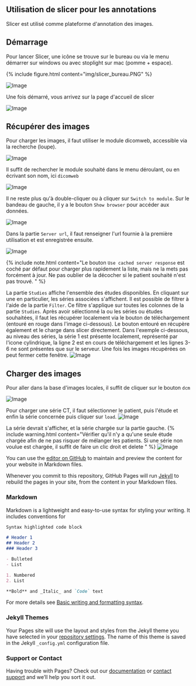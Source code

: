 ## Utilisation de slicer pour les annotations

Slicer est utilisé comme plateforme d'annotation des images. 

## Démarrage

Pour lancer Slicer, une icône se trouve sur le bureau ou via le menu démarrer sur windows ou avec 
stoplight sur mac (pomme + espace).

{% include figure.html content="img/slicer_bureau.PNG" %}

![Image](img/slicer_bureau.PNG)

Une fois démarré, vous arrivez sur la page d'accueil de slicer 

![Image](img/slicer_accueil.PNG)

## Récupérer des images

Pour charger les images, il faut utiliser le module dicomweb, accessible via la recherche (loupe).

![Image](img/slicer_loupe.PNG)

Il suffit de rechercher le module souhaité dans le menu déroulant, ou en écrivant son nom, ici ````dicomweb````

![Image](img/slicer_dicomweb.PNG)

Il ne reste plus qu'à double-cliquer ou à cliquer sur ````Switch to module````.
Sur le bandeau de gauche, il y a le bouton ````Show browser```` pour accéder aux données.

![Image](img/slicer_dicomweb_menu.PNG)

Dans la partie ````Server url````, il faut renseigner l'url fournie à la première utilisation et est enregistrée ensuite.


![Image](img/slicer_dicomweb_url.PNG)

{% include note.html content="Le bouton ````Use cached server response```` est coché par défaut pour charger plus rapidement la liste, mais ne la mets pas forcément à jour. Ne pas oublier de la décocher si le patient souhaité n'est pas trouvé.
" %}

La partie ````Studies```` affiche l'ensemble des études disponibles. En cliquant sur une en particulier, les séries 
associées s'affichent. Il est possible de filtrer à l'aide de la partie ````Filter````. Ce filtre s'applique sur toutes 
les colonnes de la partie ````Studies````. Après avoir sélectionné la ou les séries ou études souhaitées, il faut les 
récupérer localement via le bouton de téléchargement (entouré en rouge dans l'image ci-dessous). Le bouton entouré en 
récupère également et le charge dans slicer directement. Dans l'exemple ci-dessous, au niveau des séries, la série 1 est
présente localement, représenté par l'icone cylindrique, la ligne 2 est en cours de téléchargement et les lignes 3-6 ne 
sont présentes que sur le serveur. Une fois les images récupérées on peut fermer cette fenêtre.
![Image](img/slicer_dicomweb_chargement.PNG)

## Charger des images

Pour aller dans la base d'images locales, il suffit de cliquer sur le bouton ````dcm````

![Image](img/slicer_dicom.PNG)

Pour charger une série CT, il faut sélectionner le patient, puis l'étude et enfin la série concernée puis cliquer sur ````load````.
![Image](img/slicer_dicom_studies.PNG)

La série devrait s'afficher, et la série chargée sur la partie gauche.
{% include warning.html content="Vérifier qu'il n'y a qu'une seule étude chargée afin de ne pas risquer de mélanger les patients. Si une série non voulue est chargée, il suffit de faire un clic droit et delete
" %}
![Image](img/slicer_dicom_serie_chargee.PNG)




You can use the [editor on GitHub](https://github.com/ylemarechal/synergiqc-slicer-utilisation/edit/main/README.md) to maintain and preview the content for your website in Markdown files.

Whenever you commit to this repository, GitHub Pages will run [Jekyll](https://jekyllrb.com/) to rebuild the pages in your site, from the content in your Markdown files.

### Markdown

Markdown is a lightweight and easy-to-use syntax for styling your writing. It includes conventions for

```markdown
Syntax highlighted code block

# Header 1
## Header 2
### Header 3

- Bulleted
- List

1. Numbered
2. List

**Bold** and _Italic_ and `Code` text

```

For more details see [Basic writing and formatting syntax](https://docs.github.com/en/github/writing-on-github/getting-started-with-writing-and-formatting-on-github/basic-writing-and-formatting-syntax).

### Jekyll Themes

Your Pages site will use the layout and styles from the Jekyll theme you have selected in your [repository settings](https://github.com/ylemarechal/synergiqc-slicer-utilisation/settings/pages). The name of this theme is saved in the Jekyll `_config.yml` configuration file.

### Support or Contact

Having trouble with Pages? Check out our [documentation](https://docs.github.com/categories/github-pages-basics/) or [contact support](https://support.github.com/contact) and we’ll help you sort it out.
